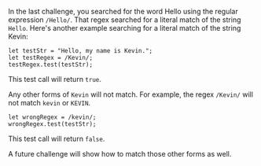 In the last challenge, you searched for the word Hello using the regular expression `/Hello/`. That regex searched for a literal match of the string `Hello`. Here's another example 
searching for a literal match of the string Kevin:

```
let testStr = "Hello, my name is Kevin.";
let testRegex = /Kevin/;
testRegex.test(testStr);
```

This test call will return `true`.

Any other forms of `Kevin` will not match. For example, the regex `/Kevin/` will not match `kevin` or `KEVIN`.

```
let wrongRegex = /kevin/;
wrongRegex.test(testStr);
```

This test call will return `false`.

A future challenge will show how to match those other forms as well.